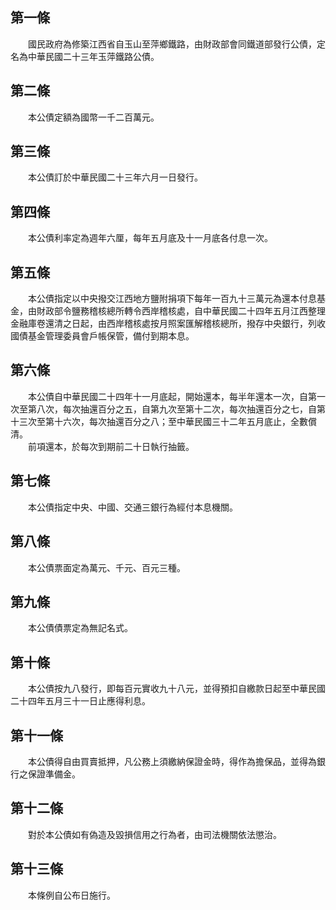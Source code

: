 第一條 
-------
　　國民政府為修築江西省自玉山至萍鄉鐵路，由財政部會同鐵道部發行公債，定名為中華民國二十三年玉萍鐵路公債。  


第二條 
-------
　　本公債定額為國幣一千二百萬元。  


第三條 
-------
　　本公債訂於中華民國二十三年六月一日發行。  


第四條 
-------
　　本公債利率定為週年六厘，每年五月底及十一月底各付息一次。  


第五條 
-------
　　本公債指定以中央撥交江西地方鹽附捐項下每年一百九十三萬元為還本付息基金，由財政部令鹽務稽核總所轉令西岸稽核處，自中華民國二十四年五月江西整理金融庫卷還清之日起，由西岸稽核處按月照案匯解稽核總所，撥存中央銀行，列收國債基金管理委員會戶帳保管，備付到期本息。  


第六條 
-------
　　本公債自中華民國二十四年十一月底起，開始還本，每半年還本一次，自第一次至第八次，每次抽還百分之五，自第九次至第十二次，每次抽還百分之七，自第十三次至第十六次，每次抽還百分之八；至中華民國三十二年五月底止，全數償清。  
　　前項還本，於每次到期前二十日執行抽籤。  


第七條 
-------
　　本公債指定中央、中國、交通三銀行為經付本息機關。  


第八條 
-------
　　本公債票面定為萬元、千元、百元三種。  


第九條 
-------
　　本公債債票定為無記名式。  


第十條 
-------
　　本公債按九八發行，即每百元實收九十八元，並得預扣自繳款日起至中華民國二十四年五月三十一日止應得利息。  


第十一條 
---------
　　本公債得自由買賣抵押，凡公務上須繳納保證金時，得作為擔保品，並得為銀行之保證準備金。  


第十二條 
---------
　　對於本公債如有偽造及毀損信用之行為者，由司法機關依法懲治。  


第十三條 
---------
　　本條例自公布日施行。